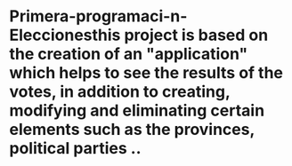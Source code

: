 # Primera-programaci-n-Eleccionesthis project is based on the creation of an "application" which helps to see the results of the votes, in addition to creating, modifying and eliminating certain elements such as the provinces, political parties .. 
